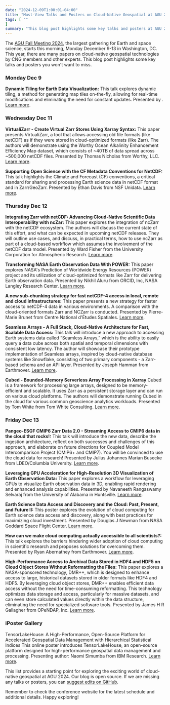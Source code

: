 ```yaml
---
date: "2024-12-09T1:00:01-04:00"
title: "Must-View Talks and Posters on Cloud-Native Geospatial at AGU 2024"
tags: [ ""
]
summary: "This blog post highlights some key talks and posters at AGU 24 you won't want to miss."
---
```

The [AGU Fall Meeting 2024](https://www.agu.org/annual-meeting), the largest gathering for Earth and space science, starts this morning, Monday December 9-13 in Washington, DC. This year, there are many papers on cloud-native geospatial technologies by CNG members and other experts. This blog post highlights some key talks and posters you won't want to miss.

### Monday Dec 9

**Dynamic Tiling for Earth Data Visualization:** This talk explores dynamic tiling, a method for generating map tiles on-the-fly, allowing for real-time modifications and eliminating the need for constant updates. Presented by . [Learn more](https://agu.confex.com/agu/agu24/meetingapp.cgi/Paper/1624796).

### Wednesday Dec 11

**VirtualiZarr - Create Virtual Zarr Stores Using Xarray Syntax:** This paper presents VirtualiZarr, a tool that allows accessing old file formats (like netCDF) as if they were stored in cloud-optimized formats (like Zarr). The authors will demonstrate using the Worthy Ocean Alkalinity Enhancement Efficiency Map dataset, which consists of ~40TB of data spread across ~500,000 netCDF files. Presented by Thomas Nicholas from Worthy, LLC.
 [Learn more](https://agu.confex.com/agu/agu24/meetingapp.cgi/Paper/1725217).

**Supporting Open Science with the CF Metadata Conventions for NetCDF:** This talk highlights the Climate and Forecast (CF) conventions, a critical standard for sharing and processing Earth science data in netCDF format and in Zarr/GeoZarr. Presented by Ethan Davis from NSF Unidata. [Learn more](https://agu.confex.com/agu/agu24/meetingapp.cgi/Paper/1771431).

### Thursday Dec 12

**Integrating Zarr with netCDF: Advancing Cloud-Native Scientific Data Interoperability with ncZar:** This paper explores the integration of ncZarr with the netCDF ecosystem. The authors will discuss the current state of this effort, and what can be expected in upcoming netCDF releases. They will outline use cases, and discuss, in practical terms, how to use ncZarr as part of a cloud-based workflow which assumes the involvement of the netCDF data model. Presented by Ward Fisher from the University Corporation for Atmospheric Research.  [Learn more](https://agu.confex.com/agu/agu24/meetingapp.cgi/Paper/1701488).

**Transforming NASA Earth Observation Data With POWER:** This paper explores NASA's Prediction of Worldwide Energy Resources (POWER) project and its utilization of cloud-optimized formats like Zarr for delivering Earth observation data. Presented by Nikhil Aluru from ORCID, Inc, NASA Langley Research Center. [Learn more](https://agu.confex.com/agu/agu24/meetingapp.cgi/Paper/1566769).

**A new sub-chunking strategy for fast netCDF-4 access in local, remote and cloud infrastructures:** This paper presents a new strategy for faster access to netCDF-4 data in various environments. A comparison with the cloud-oriented formats Zarr and NCZarr is conducted. Presented by Pierre-Marie Brunet from Centre National d'Études Spatiales. [Learn more](https://agu.confex.com/agu/agu24/meetingapp.cgi/Paper/1546229).

**Seamless Arrays - A Full Stack, Cloud-Native Architecture for Fast, Scalable Data Access:** This talk will introduce a new approach to accessing Earth systems data called “Seamless Arrays,” which is the ability to easily query a data cube across both spatial and temporal dimensions with consistent low latency. The author will showcase their prototype implementation of Seamless arrays, inspired by cloud-native database systems like Snowflake, consisting of two primary components - a Zarr-based schema and an API layer. Presented by Joseph Hamman from Earthmover. [Learn more](https://agu.confex.com/agu/agu24/meetingapp.cgi/Paper/1645428).

**Cubed - Bounded-Memory Serverless Array Processing in Xarray** Cubed is a framework for processing large arrays, designed to be memory-efficient and scalable. It uses Zarr as a persistent storage layer and can run on various cloud platforms. The authors will demonstrate running Cubed in the cloud for various common geoscience analytics workloads. Presented by Tom White from Tom White Consulting. [Learn more](https://agu.confex.com/agu/agu24/meetingapp.cgi/Paper/1619114).

### Friday Dec 13

**Pangeo-ESGF CMIP6 Zarr Data 2.0 - Streaming Access to CMIP6 data in the cloud that rocks!:** This talk will introduce the new data, describe the ingestion architecture, reflect on both successes and challenges of this approach, and elaborate on future directions for Coupled Model Intercomparison Project (CMIP6+ and CMIP7). You will be convinced to use the cloud data for research! Presented by Julius Johannes Marian Busecke from LDEO/Columbia University.
[Learn more](https://agu.confex.com/agu/agu24/meetingapp.cgi/Paper/1741309).

**Leveraging GPU Acceleration for High-Resolution 3D Visualization of Earth Observation Data:** This paper explores a workflow for leveraging GPUs to visualize Earth observation data in 3D, enabling rapid rendering and enhanced analysis capabilities. Presented by Navaneeth Rangaswamy Selvaraj from the University of Alabama in Huntsville. [Learn more](https://agu.confex.com/agu/agu24/meetingapp.cgi/Paper/1620781).

**Earth Science Data Access and Discovery and the Cloud: Past, Present, and Future II:** This poster explores the evolution of cloud computing for Earth science data access and discovery, along with best practices for maximizing cloud investment. Presented by Douglas J Newman from NASA Goddard Space Flight Center. [Learn more](https://agu.confex.com/agu/agu24/meetingapp.cgi/Session/240419).

**How can we make cloud computing actually accessible to all scientists?:** This talk explores the barriers hindering wider adoption of cloud computing in scientific research and proposes solutions for overcoming them. Presented by Ryan Abernathey from Earthmover. [Learn more](https://agu.confex.com/agu/agu24/meetingapp.cgi/Person/74375).

**High-Performance Access to Archival Data Stored in HDF4 and HDF5 on Cloud Object Stores Without Reformatting the Files:** This paper explores a NASA-sponsored technology, DMR++, which is designed to enhance access to large, historical datasets stored in older formats like HDF4 and HDF5. By leveraging cloud object stores, DMR++ enables efficient data access without the need for time-consuming reformatting. This technology optimizes data storage and access, particularly for massive datasets, and can even store calculated values directly within the data structure, eliminating the need for specialized software tools. Presented by James H R Gallagher from OPeNDAP, Inc. [Learn more](https://agu.confex.com/agu/agu24/meetingapp.cgi/Paper/1653592).

### iPoster Gallery 
TensorLakeHouse: A High-Performance, Open-Source Platform for Accelerated Geospatial Data Management with Hierarchical Statistical Indices This online poster introduces TensorLakeHouse, an open-source platform designed for high-performance geospatial data management and processing. Presenting author: Naomi Simumba from IBM Research. [Learn more](https://agu.confex.com/agu/agu24/meetingapp.cgi/Paper/1673134).

This list provides a starting point for exploring the exciting world of cloud-native geospatial at AGU 2024. Our blog is open source. If we are missing any talks or posters, you can [suggest edits on GitHub](https://github.com/cloudnativegeo/cloudnativegeo.org/blob/main/content/blog/CNG-talks-at-AGU.md).  

Remember to check the conference website for the latest schedule and additional details. Happy exploring!
